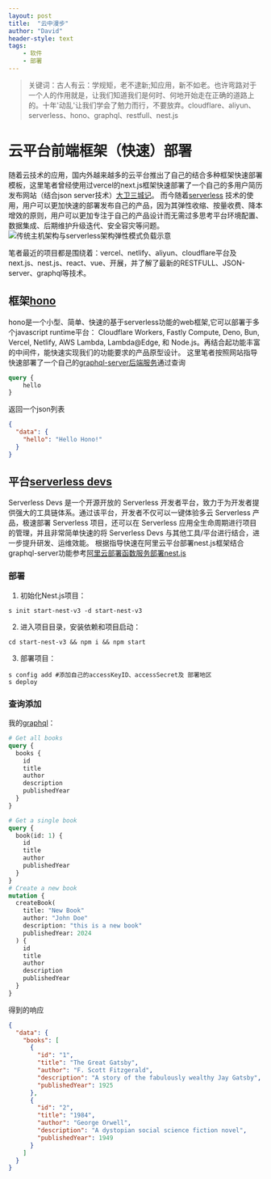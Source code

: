 ```yaml
---
layout: post
title:  "云中漫步"
author: "David"
header-style: text
tags: 
    - 软件  
    - 部署
---
```


>关键词：古人有云：学规矩，老不逮新;知应用，新不如老。也许弯路对于一个人的作用就是，让我们知道我们是何时、何地开始走在正确的道路上的。十年'动乱'让我们学会了勉力而行，不要放弃。cloudflare、aliyun、serverless、hono、graphql、restfull、nest.js

# 云平台前端框架（快速）部署
随着云技术的应用，国内外越来越多的云平台推出了自己的结合多种框架快速部署模板，这里笔者曾经使用过vercel的next.js框架快速部署了一个自己的多用户简历发布网站（结合json server技术）[大卫三城记](https://www.triplecity.site/)。
而今随着[serverless](https://baike.baidu.com/item/Serverless/60009381) 技术的使用，用户可以更加快速的部署发布自己的产品，因为其弹性收缩、按量收费、降本增效的原则，用户可以更加专注于自己的产品设计而无需过多思考平台环境配置、数据集成、后期维护升级迭代、安全容灾等问题。
![传统主机架构与serverless架构弹性模式负载示意](https://tse4-mm.cn.bing.net/th/id/OIP-C.87tF_ZElIV7Y92M9BSxMuwHaCT?rs=1&pid=ImgDetMain  "传统主机架构与serverless架构弹性模式负载示意")

笔者最近的项目都是围绕着：vercel、netlify、aliyun、cloudflare平台及next.js、nest.js、react、vue、开展，并了解了最新的RESTFULL、JSON-server、graphql等技术。

## 框架[hono](https://hono.dev/docs/)
hono是一个小型、简单、快速的基于serverless功能的web框架,它可以部署于多个javascript runtime平台： Cloudflare Workers, Fastly Compute, Deno, Bun, Vercel, Netlify, AWS Lambda, Lambda@Edge, 和 Node.js。再结合起功能丰富的中间件，能快速实现我们的功能要求的产品原型设计。
这里笔者按照网站指导快速部署了一个自己的[graphql-server后端服务](https://my-app5.pages.dev/graphql)通过查询
```graphql
query {
    hello
}
```
返回一个json列表
```json
{
  "data": {
    "hello": "Hello Hono!"
  }
}
```

## 平台[serverless devs](https://www.serverless-devs.com/docs/getting-started)
Serverless Devs 是一个开源开放的 Serverless 开发者平台，致力于为开发者提供强大的工具链体系。通过该平台，开发者不仅可以一键体验多云 Serverless 产品，极速部署 Serverless 项目，还可以在 Serverless 应用全生命周期进行项目的管理，并且非常简单快速的将 Serverless Devs 与其他工具/平台进行结合，进一步提升研发、运维效能。
根据指导快速在阿里云平台部署nest.js框架结合graphql-server功能参考[阿里云部署函数服务部署nest.js](https://www.cnblogs.com/jasongrass/p/17615357.html "阿里云函数部署nest.js")

### 部署
1. 初始化Nest.js项目：
```
s init start-nest-v3 -d start-nest-v3
```
2. 进入项目目录，安装依赖和项目启动：
```
cd start-nest-v3 && npm i && npm start
```
3. 部署项目：
```
s config add #添加自己的accessKeyID、accessSecret及 部署地区
s deploy
```

### 查询添加
我的[graphql](https://triplecity.fun/graphql)：

```graphql
# Get all books
query {
  books {
    id
    title
    author
    description
    publishedYear
  }
}

# Get a single book
query {
  book(id: 1) {
    id
    title
    author
    publishedYear
  }
}
# Create a new book
mutation {
  createBook(
    title: "New Book"
    author: "John Doe"
    description: "this is a new book"
    publishedYear: 2024
  ) {
    id
    title
    author
    description
    publishedYear
  }
}

```
得到的响应
```json
{
  "data": {
    "books": [
      {
        "id": "1",
        "title": "The Great Gatsby",
        "author": "F. Scott Fitzgerald",
        "description": "A story of the fabulously wealthy Jay Gatsby",
        "publishedYear": 1925
      },
      {
        "id": "2",
        "title": "1984",
        "author": "George Orwell",
        "description": "A dystopian social science fiction novel",
        "publishedYear": 1949
      }
    ]
  }
}
```

